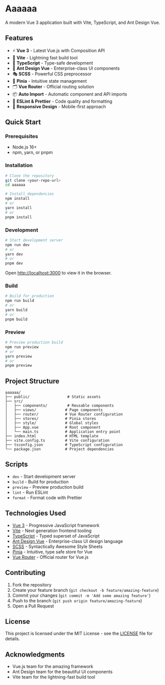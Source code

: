 # Aaaaaa

A modern Vue 3 application built with Vite, TypeScript, and Ant Design Vue.

## Features

- ⚡️ **Vue 3** - Latest Vue.js with Composition API
- 🚀 **Vite** - Lightning fast build tool
- 🔷 **TypeScript** - Type-safe development
- 🎨 **Ant Design Vue** - Enterprise-class UI components
- 🎭 **SCSS** - Powerful CSS preprocessor
- 🏪 **Pinia** - Intuitive state management
- 🗂️ **Vue Router** - Official routing solution
- 📦 **Auto Import** - Automatic component and API imports
- 🔧 **ESLint & Prettier** - Code quality and formatting
- 📱 **Responsive Design** - Mobile-first approach

## Quick Start

### Prerequisites

- Node.js 16+ 
- npm, yarn, or pnpm

### Installation

```bash
# Clone the repository
git clone <your-repo-url>
cd aaaaaa

# Install dependencies
npm install
# or
yarn install
# or
pnpm install
```

### Development

```bash
# Start development server
npm run dev
# or
yarn dev
# or
pnpm dev
```

Open [http://localhost:3000](http://localhost:3000) to view it in the browser.

### Build

```bash
# Build for production
npm run build
# or
yarn build
# or
pnpm build
```

### Preview

```bash
# Preview production build
npm run preview
# or
yarn preview
# or
pnpm preview
```

## Project Structure

```
aaaaaa/
├── public/                 # Static assets
├── src/
│   ├── components/         # Reusable components
│   ├── views/             # Page components
│   ├── router/            # Vue Router configuration
│   ├── stores/            # Pinia stores
│   ├── style/             # Global styles
│   ├── App.vue            # Root component
│   └── main.ts            # Application entry point
├── index.html             # HTML template
├── vite.config.ts         # Vite configuration
├── tsconfig.json          # TypeScript configuration
└── package.json           # Project dependencies
```

## Scripts

- `dev` - Start development server
- `build` - Build for production
- `preview` - Preview production build
- `lint` - Run ESLint
- `format` - Format code with Prettier

## Technologies Used

- [Vue 3](https://vuejs.org/) - Progressive JavaScript framework
- [Vite](https://vitejs.dev/) - Next generation frontend tooling
- [TypeScript](https://www.typescriptlang.org/) - Typed superset of JavaScript
- [Ant Design Vue](https://antdv.com/) - Enterprise-class UI design language
- [SCSS](https://sass-lang.com/) - Syntactically Awesome Style Sheets
- [Pinia](https://pinia.vuejs.org/) - Intuitive, type safe store for Vue
- [Vue Router](https://router.vuejs.org/) - Official router for Vue.js

## Contributing

1. Fork the repository
2. Create your feature branch (`git checkout -b feature/amazing-feature`)
3. Commit your changes (`git commit -m 'Add some amazing feature'`)
4. Push to the branch (`git push origin feature/amazing-feature`)
5. Open a Pull Request

## License

This project is licensed under the MIT License - see the [LICENSE](LICENSE) file for details.

## Acknowledgments

- Vue.js team for the amazing framework
- Ant Design team for the beautiful UI components
- Vite team for the lightning-fast build tool